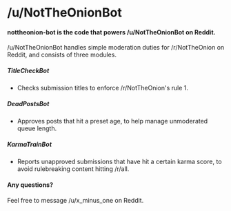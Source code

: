 # /u/NotTheOnionBot
#### nottheonion-bot is the code that powers /u/NotTheOnionBot on Reddit.

/u/NotTheOnionBot handles simple moderation duties for /r/NotTheOnion on Reddit, and consists of three modules.

##### TitleCheckBot
* Checks submission titles to enforce /r/NotTheOnion's rule 1.

##### DeadPostsBot
* Approves posts that hit a preset age, to help manage unmoderated queue length.

##### KarmaTrainBot
* Reports unapproved submissions that have hit a certain karma score, to avoid rulebreaking content hitting /r/all.

#### Any questions?

Feel free to message /u/x_minus_one on Reddit.
